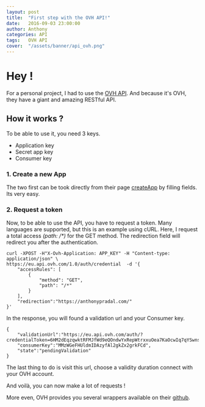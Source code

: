 ```yaml
---
layout: post
title:  "First step with the OVH API!"
date:   2016-09-03 23:00:00
author: Anthony
categories: API
tags:	OVH API
cover:  "/assets/banner/api_ovh.png"
---
```


# Hey !

For a personal project, I had to use the [OVH API][ovh_api]. And because it's OVH, they have a giant and amazing RESTful API.

## How it works ?

To be able to use it, you need 3 keys.

* Application key
* Secret app key
* Consumer key

### 1. Create a new App

The two first can be took directly from their page [createApp][ovh_api_register] by filling fields. Its very easy.

### 2. Request a token

Now, to be able to use the API, you have to request a token. Many languages are supported, but this is an example using cURL. Here, I request a total access _(path: /*)_ for the GET method. The redirection field will redirect you after the authentication.

```
curl -XPOST -H"X-Ovh-Application: APP_KEY" -H "Content-type: application/json" \
https://eu.api.ovh.com/1.0/auth/credential  -d '{
    "accessRules": [
        {
            "method": "GET",
            "path": "/*"
        }
    ],
    "redirection":"https://anthonypradal.com/"
}'
```

In the response, you will found a validation url and your Consumer key.

```
{
	"validationUrl":"https://eu.api.ovh.com/auth/?credentialToken=6HM2dEqzqwktRFMJfWd9eQOndwYxRepWtrxxuOea7KaOcwIq7qYSwnsOwKUlL2db",
	"consumerKey":"MMzWGeFHUldmIDAzyfAl2gkZx2grkFCd",
	"state":"pendingValidation"
}
```

The last thing to do is visit this url, choose a validity duration connect with your OVH account.


And voilà, you can now make a lot of requests ! 

More even, OVH provides you several wrappers available on their [github][ovh_github_wrapper].



[ovh_api]: 				https://api.ovh.com
[ovh_api_register]: 	https://eu.api.ovh.com/createApp/
[ovh_github_wrapper]: 	https://github.com/ovh?utf8=✓&query=-ovh




